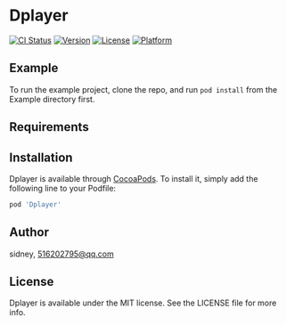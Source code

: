 # Dplayer

[![CI Status](https://img.shields.io/travis/sidney/Dplayer.svg?style=flat)](https://travis-ci.org/sidney/Dplayer)
[![Version](https://img.shields.io/cocoapods/v/Dplayer.svg?style=flat)](https://cocoapods.org/pods/Dplayer)
[![License](https://img.shields.io/cocoapods/l/Dplayer.svg?style=flat)](https://cocoapods.org/pods/Dplayer)
[![Platform](https://img.shields.io/cocoapods/p/Dplayer.svg?style=flat)](https://cocoapods.org/pods/Dplayer)

## Example

To run the example project, clone the repo, and run `pod install` from the Example directory first.

## Requirements

## Installation

Dplayer is available through [CocoaPods](https://cocoapods.org). To install
it, simply add the following line to your Podfile:

```ruby
pod 'Dplayer'
```

## Author

sidney, 516202795@qq.com

## License

Dplayer is available under the MIT license. See the LICENSE file for more info.
